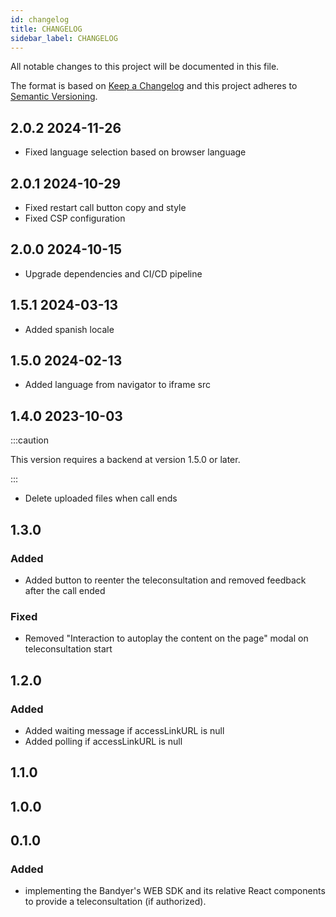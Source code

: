 ```yaml
---
id: changelog
title: CHANGELOG
sidebar_label: CHANGELOG
---
```




All notable changes to this project will be documented in this file.

The format is based on [Keep a Changelog](http://keepachangelog.com/en/1.0.0/)
and this project adheres to [Semantic Versioning](http://semver.org/spec/v2.0.0.html).

## 2.0.2 2024-11-26

- Fixed language selection based on browser language

## 2.0.1 2024-10-29

- Fixed restart call button copy and style
- Fixed CSP configuration

## 2.0.0 2024-10-15

- Upgrade dependencies and CI/CD pipeline

## 1.5.1 2024-03-13

- Added spanish locale

## 1.5.0 2024-02-13

- Added language from navigator to iframe src

## 1.4.0 2023-10-03

:::caution

This version requires a backend at version 1.5.0 or later.  

:::

- Delete uploaded files when call ends

## 1.3.0

### Added

 - Added button to reenter the teleconsultation and removed feedback after the call ended

### Fixed

- Removed "Interaction to autoplay the content on the page" modal on teleconsultation start

## 1.2.0

### Added

- Added waiting message if accessLinkURL is null
- Added polling if accessLinkURL is null

## 1.1.0

## 1.0.0

## 0.1.0

### Added

- implementing the Bandyer's WEB SDK and its relative React components to provide a teleconsultation (if authorized).
